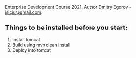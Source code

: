 Enterprise Development Course 2021. Author Dmitry Egorov - isicju@gmail.com.

## Things to be installed before you start:

1. Install tomcat
2. Build using mvn clean install
3. Deploy into tomcat
